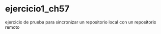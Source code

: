 # ejercicio1_ch57
ejercicio de prueba para sincronizar un repositorio local con un repositorio remoto
